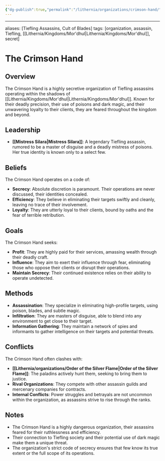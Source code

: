 ```yaml
---
{"dg-publish":true,"permalink":"/lithernia/organizations/crimson-hand/"}
---
```



---
aliases: [Tiefling Assassins, Cult of Blades]
tags: [organization, assassin, Tiefling, [[Lithernia/Kingdoms/Mor'dhul\|Lithernia/Kingdoms/Mor'dhul]], secret]


# The Crimson Hand

## Overview

The Crimson Hand is a highly secretive organization of Tiefling assassins operating within the shadows of [[Lithernia/Kingdoms/Mor'dhul\|Lithernia/Kingdoms/Mor'dhul]]. Known for their deadly precision, their use of poisons and dark magic, and their unwavering loyalty to their clients, they are feared throughout the kingdom and beyond.

## Leadership

* **[[Mistress Silara\|Mistress Silara]]**: A legendary Tiefling assassin, rumored to be a master of disguise and a deadly mistress of poisons. Her true identity is known only to a select few.

## Beliefs

The Crimson Hand operates on a code of:

* **Secrecy**: Absolute discretion is paramount. Their operations are never discussed, their identities concealed.
* **Efficiency**: They believe in eliminating their targets swiftly and cleanly, leaving no trace of their involvement.
* **Loyalty**:  They are utterly loyal to their clients, bound by oaths and the fear of terrible retribution.

## Goals

The Crimson Hand seeks:

* **Profit**: They are highly paid for their services, amassing wealth through their deadly craft.
* **Influence**: They aim to exert their influence through fear, eliminating those who oppose their clients or disrupt their operations.
* **Maintain Secrecy**:  Their continued existence relies on their ability to operate undetected.

## Methods

* **Assassination**: They specialize in eliminating high-profile targets, using poison, blades, and subtle magic.
* **Infiltration**: They are masters of disguise, able to blend into any environment to get close to their target.
* **Information Gathering**: They maintain a network of spies and informants to gather intelligence on their targets and potential threats.

## Conflicts

The Crimson Hand often clashes with:

* **[[Lithernia/organizations/Order of the Silver Flame\|Order of the Silver Flame]]**: The paladins actively hunt them, seeking to bring them to justice.
* **Rival Organizations**: They compete with other assassin guilds and mercenary companies for contracts.
* **Internal Conflicts**:  Power struggles and betrayals are not uncommon within the organization, as assassins strive to rise through the ranks.

## Notes

* The Crimson Hand is a highly dangerous organization, their assassins feared for their ruthlessness and efficiency.
* Their connection to Tiefling society and their potential use of dark magic make them a unique threat.
* The organization's strict code of secrecy ensures that few know its true extent or the full scope of its operations.
